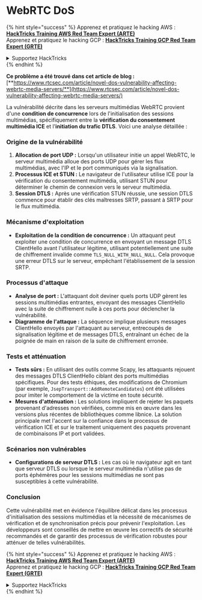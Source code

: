 # WebRTC DoS

{% hint style="success" %}
Apprenez et pratiquez le hacking AWS :<img src="../../.gitbook/assets/arte.png" alt="" data-size="line">[**HackTricks Training AWS Red Team Expert (ARTE)**](https://training.hacktricks.xyz/courses/arte)<img src="../../.gitbook/assets/arte.png" alt="" data-size="line">\
Apprenez et pratiquez le hacking GCP : <img src="../../.gitbook/assets/grte.png" alt="" data-size="line">[**HackTricks Training GCP Red Team Expert (GRTE)**<img src="../../.gitbook/assets/grte.png" alt="" data-size="line">](https://training.hacktricks.xyz/courses/grte)

<details>

<summary>Supportez HackTricks</summary>

* Consultez les [**plans d'abonnement**](https://github.com/sponsors/carlospolop) !
* **Rejoignez le** 💬 [**groupe Discord**](https://discord.gg/hRep4RUj7f) ou le [**groupe telegram**](https://t.me/peass) ou **suivez-nous sur** **Twitter** 🐦 [**@hacktricks\_live**](https://twitter.com/hacktricks\_live)**.**
* **Partagez des astuces de hacking en soumettant des PRs aux** [**HackTricks**](https://github.com/carlospolop/hacktricks) et [**HackTricks Cloud**](https://github.com/carlospolop/hacktricks-cloud) dépôts GitHub.

</details>
{% endhint %}

**Ce problème a été trouvé dans cet article de blog :** [**https://www.rtcsec.com/article/novel-dos-vulnerability-affecting-webrtc-media-servers/**](https://www.rtcsec.com/article/novel-dos-vulnerability-affecting-webrtc-media-servers/)

La vulnérabilité décrite dans les serveurs multimédias WebRTC provient d'une **condition de concurrence** lors de l'initialisation des sessions multimédias, spécifiquement entre la **vérification du consentement multimédia ICE** et l'**initiation du trafic DTLS**. Voici une analyse détaillée :

### Origine de la vulnérabilité

1. **Allocation de port UDP :** Lorsqu'un utilisateur initie un appel WebRTC, le serveur multimédia alloue des ports UDP pour gérer les flux multimédias, avec l'IP et le port communiqués via la signalisation.
2. **Processus ICE et STUN :** Le navigateur de l'utilisateur utilise ICE pour la vérification du consentement multimédia, utilisant STUN pour déterminer le chemin de connexion vers le serveur multimédia.
3. **Session DTLS :** Après une vérification STUN réussie, une session DTLS commence pour établir des clés maîtresses SRTP, passant à SRTP pour le flux multimédia.

### Mécanisme d'exploitation

* **Exploitation de la condition de concurrence :** Un attaquant peut exploiter une condition de concurrence en envoyant un message DTLS ClientHello avant l'utilisateur légitime, utilisant potentiellement une suite de chiffrement invalide comme `TLS_NULL_WITH_NULL_NULL`. Cela provoque une erreur DTLS sur le serveur, empêchant l'établissement de la session SRTP.

### Processus d'attaque

* **Analyse de port :** L'attaquant doit deviner quels ports UDP gèrent les sessions multimédias entrantes, envoyant des messages ClientHello avec la suite de chiffrement nulle à ces ports pour déclencher la vulnérabilité.
* **Diagramme de l'attaque :** La séquence implique plusieurs messages ClientHello envoyés par l'attaquant au serveur, entrecoupés de signalisation légitime et de messages DTLS, entraînant un échec de la poignée de main en raison de la suite de chiffrement erronée.

### Tests et atténuation

* **Tests sûrs :** En utilisant des outils comme Scapy, les attaquants rejouent des messages DTLS ClientHello ciblant des ports multimédias spécifiques. Pour des tests éthiques, des modifications de Chromium (par exemple, `JsepTransport::AddRemoteCandidates`) ont été utilisées pour imiter le comportement de la victime en toute sécurité.
* **Mesures d'atténuation :** Les solutions impliquent de rejeter les paquets provenant d'adresses non vérifiées, comme mis en œuvre dans les versions plus récentes de bibliothèques comme libnice. La solution principale met l'accent sur la confiance dans le processus de vérification ICE et sur le traitement uniquement des paquets provenant de combinaisons IP et port validées.

### Scénarios non vulnérables

* **Configurations de serveur DTLS :** Les cas où le navigateur agit en tant que serveur DTLS ou lorsque le serveur multimédia n'utilise pas de ports éphémères pour les sessions multimédias ne sont pas susceptibles à cette vulnérabilité.

### Conclusion

Cette vulnérabilité met en évidence l'équilibre délicat dans les processus d'initialisation des sessions multimédias et la nécessité de mécanismes de vérification et de synchronisation précis pour prévenir l'exploitation. Les développeurs sont conseillés de mettre en œuvre les correctifs de sécurité recommandés et de garantir des processus de vérification robustes pour atténuer de telles vulnérabilités.

{% hint style="success" %}
Apprenez et pratiquez le hacking AWS :<img src="../../.gitbook/assets/arte.png" alt="" data-size="line">[**HackTricks Training AWS Red Team Expert (ARTE)**](https://training.hacktricks.xyz/courses/arte)<img src="../../.gitbook/assets/arte.png" alt="" data-size="line">\
Apprenez et pratiquez le hacking GCP : <img src="../../.gitbook/assets/grte.png" alt="" data-size="line">[**HackTricks Training GCP Red Team Expert (GRTE)**<img src="../../.gitbook/assets/grte.png" alt="" data-size="line">](https://training.hacktricks.xyz/courses/grte)

<details>

<summary>Supportez HackTricks</summary>

* Consultez les [**plans d'abonnement**](https://github.com/sponsors/carlospolop) !
* **Rejoignez le** 💬 [**groupe Discord**](https://discord.gg/hRep4RUj7f) ou le [**groupe telegram**](https://t.me/peass) ou **suivez-nous sur** **Twitter** 🐦 [**@hacktricks\_live**](https://twitter.com/hacktricks\_live)**.**
* **Partagez des astuces de hacking en soumettant des PRs aux** [**HackTricks**](https://github.com/carlospolop/hacktricks) et [**HackTricks Cloud**](https://github.com/carlospolop/hacktricks-cloud) dépôts GitHub.

</details>
{% endhint %}
